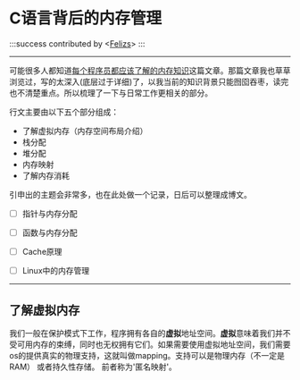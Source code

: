 # C语言背后的内存管理

:::success
 contributed by <[Felizs](https://hackmd.io/@Felizs)>
:::

---



可能很多人都知道[每个程序员都应该了解的内存知识](https://akkadia.org/drepper/cpumemory.pdf)这篇文章。那篇文章我也草草浏览过，写的太深入(底层过于详细)了，以我当前的知识背景只能囫囵吞枣，读完也不清楚重点。所以梳理了一下与日常工作更相关的部分。

行文主要由以下五个部分组成：
- 了解虚拟内存（内存空间布局介绍）
- 栈分配
- 堆分配
- 内存映射
- 了解内存消耗

引申出的主题会非常多，也在此处做一个记录，日后可以整理成博文。
- [ ] 指针与内存分配
- [ ] 函数与内存分配
- [ ] Cache原理
- [ ] Linux中的内存管理 


---


## 了解虚拟内存

我们一般在保护模式下工作，程序拥有各自的**虚拟**地址空间。**虚拟**意味着我们并不受可用内存的束缚，同时也无权拥有它们。如果需要使用虚拟地址空间，我们需要os的提供真实的物理支持，这就叫做mapping。支持可以是物理内存（不一定是RAM） 或者持久性存储。 前者称为'匿名映射'。

